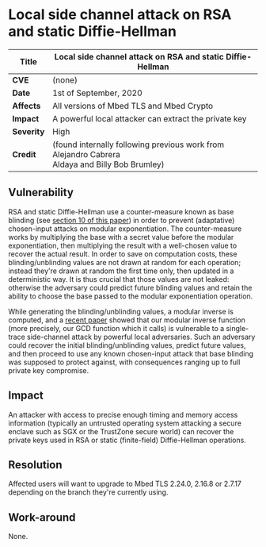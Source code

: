 # Local side channel attack on RSA and static Diffie-Hellman

**Title** |  Local side channel attack on RSA and static Diffie-Hellman
---|---
**CVE** |  (none)
**Date** |  1st of September, 2020
**Affects** |  All versions of Mbed TLS and Mbed Crypto
**Impact** |  A powerful local attacker can extract the private key
**Severity** |  High
**Credit** |  (found internally following previous work from Alejandro Cabrera<br>Aldaya and Billy Bob Brumley)

## Vulnerability

RSA and static Diffie-Hellman use a counter-measure known as base blinding
(see [section 10 of this
paper](https://paulkocher.com/doc/TimingAttacks.pdf#page=8)) in order to
prevent (adaptative) chosen-input attacks on modular exponentiation. The
counter-measure works by multiplying the base with a secret value before the
modular exponentiation, then multiplying the result with a well-chosen value
to recover the actual result. In order to save on computation costs, these
blinding/unblinding values are not drawn at random for each operation; instead
they're drawn at random the first time only, then updated in a deterministic
way. It is thus crucial that those values are not leaked: otherwise the
adversary could predict future blinding values and retain the ability to
choose the base passed to the modular exponentiation operation.

While generating the blinding/unblinding values, a modular inverse is
computed, and a [recent paper](https://eprint.iacr.org/2020/055.pdf) showed
that our modular inverse function (more precisely, our GCD function which it
calls) is vulnerable to a single-trace side-channel attack by powerful local
adversaries. Such an adversary could recover the initial blinding/unblinding
values, predict future values, and then proceed to use any known chosen-input
attack that base blinding was supposed to protect against, with consequences
ranging up to full private key compromise.

## Impact

An attacker with access to precise enough timing and memory access information
(typically an untrusted operating system attacking a secure enclave such as
SGX or the TrustZone secure world) can recover the private keys used in RSA or
static (finite-field) Diffie-Hellman operations.

## Resolution

Affected users will want to upgrade to Mbed TLS 2.24.0, 2.16.8 or 2.7.17
depending on the branch they're currently using.

## Work-around

None.
